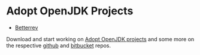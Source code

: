 # Adopt OpenJDK Projects

* [Betterrev](adoptopenjdk_projects_betterrev.md)

Download and start working on [Adopt OpenJDK projects](https://java.net/projects/adoptopenjdk/pages/AdoptOpenJDK#What_do_we_work_on_for_OpenJDK?) and some more on the respective [github](https://github.com/AdoptOpenJDK/) and [bitbucket](https://bitbucket.org/adoptopenjdk/) repos.